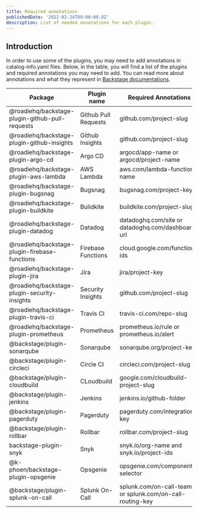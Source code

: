 ```yaml
---
title: Required annotations
publishedDate: '2022-02-24T09:00:00.0Z'
description: List of needed annotations for each plugin.
---
```


## Introduction

In order to use some of the plugins, you may need to add annotations in catalog-info.yaml files. Below, in the table, you will find a list of the plugins and required annotations you may need to add. You can read more about annotations and what they represent in [Backstage documentations](https://backstage.io/docs/features/software-catalog/well-known-annotations).


| Package                                         | Plugin name          | Required Annotations                                      |
|-------------------------------------------------|----------------------|-----------------------------------------------------------|
| @roadiehq/backstage-plugin-github-pull-requests | Github Pull Requests | github.com/project-slug                                   |
| @roadiehq/backstage-plugin-github-insights      | Github Insights      | github.com/project-slug                                   |
| @roadiehq/backstage-plugin-argo-cd              | Argo CD              | argocd/app-name or argocd/project-name                    |
| @roadiehq/backstage-plugin-aws-lambda           | AWS Lambda           | aws.com/lambda-function-name                              |
| @roadiehq/backstage-plugin-bugsnag              | Bugsnag              | bugsnag.com/project-key                                   |
| @roadiehq/backstage-plugin-buildkite            | Bulidkite            | buildkite.com/project-slug                                |
| @roadiehq/backstage-plugin-datadog              | Datadog              | datadoghq.com/site or datadoghq.com/dashboard-url         |
| @roadiehq/backstage-plugin-firebase-functions   | Firebase Functions   | cloud.google.com/function-ids                             |
| @roadiehq/backstage-plugin-jira                 | Jira                 | jira/project-key                                          |
| @roadiehq/backstage-plugin-security-insights    | Security Insights    | github.com/project-slug                                   |
| @roadiehq/backstage-plugin-travis-ci            | Travis CI            | travis-ci.com/repo-slug                                   |
| @roadiehq/backstage-plugin-prometheus           | Prometheus           | prometheus.io/rule or prometheus.io/alert                 |
| @backstage/plugin-sonarqube                     | Sonarqube            | sonarqube.org/project-key                                 |
| @backstage/plugin-circleci                      | Circle CI            | circleci.com/project-slug                                 |
| @backstage/plugin-cloudbuild                    | CLoudbuild           | google.com/cloudbuild-project-slug                        |
| @backstage/plugin-jenkins                       | Jenkins              | jenkins.io/github-folder                                  |
| @backstage/plugin-pagerduty                     | Pagerduty            | pagerduty.com/integration-key                             |
| @backstage/plugin-rollbar                       | Rollbar              | rollbar.com/project-slug                                  |
| backstage-plugin-snyk                           | Snyk                 | snyk.io/org-name and snyk.io/project-ids                  |
| @k-phoen/backstage-plugin-opsgenie              | Opsgenie             | opsgenie.com/component-selector                           |
| @backstage/plugin-splunk-on-call                | Splunk On-Call       | splunk.com/on-call-team or splunk.com/on-call-routing-key |
